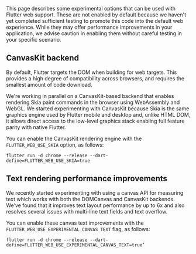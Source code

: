 This page describes some experimental options that can be used with Flutter web support. These are not enabled by default because we haven't yet completed sufficient testing to promote this code into the default web experience. While they may offer performance improvements in your application, we advise caution in enabling them without careful testing in your specific scenario.

## CanvasKit backend
By default, Flutter targets the DOM when building for web targets. This provides a high degree of compatibility across browsers, and requires the smallest amount of code download.

We're working in parallel on a CanvasKit-based backend that enables rendering Skia paint commands in the browser using WebAssembly and WebGL. We started experimenting with CanvasKit because Skia is the same graphics engine used by Flutter mobile and desktop and, unlike HTML DOM, it allows direct access to the low-level graphics stack enabling full feature parity with native Flutter. 

You can enable the CanvasKit rendering engine with the `FLUTTER_WEB_USE_SKIA` option, as follows:

```
flutter run -d chrome --release --dart-define=FLUTTER_WEB_USE_SKIA=true
```

## Text rendering performance improvements
We recently started experimenting with using a canvas API for measuring text which works with both the DOMCanvas and CanvasKit backends. We’ve found that it improves text layout performance by up to 6x and also resolves several issues with multi-line text fields and text overflow. 

You can enable these canvas text improvements with the `FLUTTER_WEB_USE_EXPERIMENTAL_CANVAS_TEXT` flag, as follows:

```
flutter run -d chrome --release --dart-define=FLUTTER_WEB_USE_EXPERIMENTAL_CANVAS_TEXT=true’
```